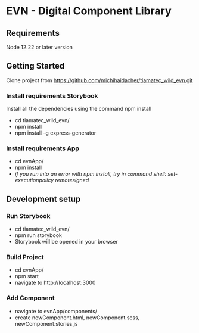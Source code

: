 # EVN - Digital Component Library 

## Requirements ##

Node 12.22 or later version 


## Getting Started ## 

Clone project from https://github.com/michihaidacher/tiamatec_wild_evn.git

### Install requirements Storybook ### 

Install all the dependencies using the command npm install

* cd tiamatec_wild_evn/
* npm install
* npm install -g express-generator

### Install requirements App ###

* cd evnApp/
* npm install
* _if you run into an error with npm install, try in command shell: set-executionpolicy remotesigned_

## Development setup ##

### Run Storybook ###
* cd tiamatec_wild_evn/
* npm run storybook
* Storybook will be opened in your browser

### Build Project ###
* cd evnApp/
* npm start
* navigate to http://localhost:3000

### Add Component ###

* navigate to evnApp/components/
* create newComponent.html, newComponent.scss, newComponent.stories.js
